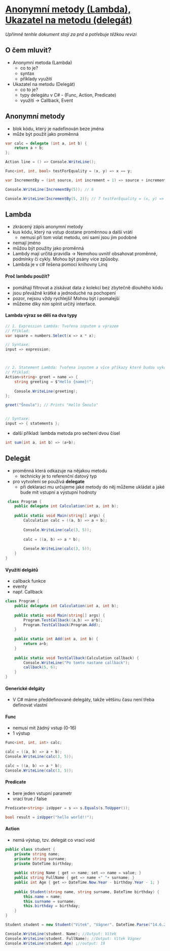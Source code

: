 # [Anonymní metody (Lambda), Ukazatel na metodu (delegát)](https://youtu.be/tNwfoEaFF68?si=YaftN8RaOIRkU47k)
*Upřímně tenhle dokument stojí za prd a potřebuje těžkou revizi*
## O čem mluvit?
- Anonymní metoda (Lambda)
    - co to je?
    - syntax
    - příklady využití
- Ukazatel na metodu (Delegát)
    - co to je?
    - typy delegátu v C# - (Func, Action, Predicate)
    - využití -> Callback, Event
## Anonymní metody
- blok kódu, který je nadefinován beze jména
- může být použit jako proměnná
```csharp
var calc = delegate (int a, int b) {
    return a + b;
};

Action line = () => Console.WriteLine();

Func<int, int, bool> testForEquality = (x, y) => x == y;

var IncrementBy = (int source, int increment = 1) => source + increment;

Console.WriteLine(IncrementBy(5)); // 6

Console.WriteLine(IncrementBy(5, 2)); // 7 testForEquality = (x, y) => x == y;
```
## Lambda
- zkrácený zápis anonymní metody
- kus kódu, který na vstup dostane proměnnou a další vrátí
	- nemusí při tom volat metodu, oni sami jsou jim podobné
- nemají jméno
- můžou být použity jako proměnná
- Lambdy mají určitá pravidla -> Nemohou uvnitř obsahovat proměnné, podmínky či cykly. Mohou být psány více způsoby.
- Lambda je v c# řešena pomocí knihovny Linq
#### Proč lambdu použít?
- pomáhají filtrovat a získávat data z kolekcí bez zbytečně dlouhého kódu 
- jsou převážně krátké a jednoduché na pochopení
- pozor, nejsou vždy rychlejší! Mohou být i pomalejší
- můžeme díky nim splnit určitý interface.
#### Lambda výraz se dělí na dva typy
```csharp
// 1. Expression Lambda: Tvořena inputem a výrazem
// Příklad:
var square = numbers.Select(x => x * x);

// Syntaxe:
input => expression;



// 2. Statement Lambda: Tvořena inputem a více příkazy které budou vykonány
// Příklad:
Action<string> greet = name => {
    string greeting = $"Hello {name}!";
    
    Console.WriteLine(greeting);
};

greet("Šnoulo"); // Prints "Hello Šmoulo"


// Syntaxe:
input => { statements };
```

- další příklad: lambda metoda pro sečtení dvou čísel
```csharp
int sum(int a, int b) => (a+b);
```
## Delegát
- proměnná která odkazuje na nějakou metodu
	- technicky je to referenční datový typ
- pro vytvoření se používá **delegate** 
	- při deklaraci mu určujeme jaké metody do něj můžeme ukládat a jaké bude mít vstupní a výstupní hodnoty

```csharp
 class Program {
    public delegate int Calculation(int a, int b);
    
    public static void Main(string[] args) {
        Calculation calc = ((a, b) => a + b);
        
        Console.WriteLine(calc(3, 5));
        
        calc = ((a, b) => a * b);
        
        Console.WriteLine(calc(3, 5));
    }
}
```
#### Využití delgátů
- callback funkce
- eventy
- např. Callback
```csharp
class Program {
	public delegate int Calculation(int a, int b);
    
    public static void Main(string[] args) {
        Program.TestCallback((a,b) => a*b);
        Program.TestCallback(Program.Add);
    }
    
    public static int Add(int a, int b) {
        return a+b; 
    }
    
    public static void TestCallback(Calculation callback) {
        Console.WriteLine("Po tomto nastane callback");
        callback(5, 6);
    }
}
```
#### Generické delgáty
- V C# máme předdefinované delegáty, takže většinu času není třeba definovat vlastní
#### Func
- nemusí mít žádný vstup (0-16)
- 1 výstup
```csharp
Func<int, int, int> calc;

calc = ((a, b) => a + b);
Console.WriteLine(calc(3, 5));

calc = ((a, b) => a * b);
Console.WriteLine(calc(3, 5));
```
#### Predicate
- bere jeden vstupní parametr
- vrací true / false
```csharp
Predicate<string> isUpper = s => s.Equals(s.ToUpper());

bool result = isUpper("hello world!!");
```
#### Action
- nemá výstup, tzv. delegát co vrací void
```csharp
public class student {
	private string name;
	private string surname;
	private DateTime birthday;
	
	public string Name { get => name; set => name = value; }
	public string FullName { get => name +" "+ surname; }
	public int Age { get => DateTime.Now.Year - birthday.Year - 1; }
	
	public Student(string name, string surname, DateTime birthday) {
		this.name = name;
		this.surname = surname;
		this.birthday = birthday;
	}
}

Student student = new Student("Vitek", "Vágner". DateTime.Parse("14.6.2000"))

Console.WriteLine(student. Name); //Output: Vítek
Console.WriteLine(student. FullName); //Output: Vítek Vágner
Console.WriteLine(student.Age) ;//output: 19
```